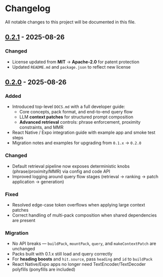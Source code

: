 # Changelog

All notable changes to this project will be documented in this file.
## [0.2.1] - 2025-08-26

### Changed
- License updated from **MIT** → **Apache-2.0** for patent protection
- Updated `README.md` and `package.json` to reflect new license

[0.2.1]: https://github.com/HiveForensics-AI/knolo-core/releases/tag/v0.2.1


## [0.2.0] - 2025-08-26

### Added
- Introduced top-level `DOCS.md` with a full developer guide:
  - Core concepts, pack format, and end-to-end query flow
  - LLM **context patches** for structured prompt composition
  - **Advanced retrieval** controls: phrase enforcement, proximity constraints, and MMR
- React Native / Expo integration guide with example app and smoke test steps
- Migration notes and examples for upgrading from `0.1.x` → `0.2.0`

### Changed
- Default retrieval pipeline now exposes deterministic knobs (phrase/proximity/MMR) via config and code API
- Improved logging around query flow stages (retrieval → ranking → patch application → generation)

### Fixed
- Resolved edge-case token overflows when applying large context patches
- Correct handling of multi-pack composition when shared dependencies are present

### Migration
- No API breaks — `buildPack`, `mountPack`, `query`, and `makeContextPatch` are unchanged  
- Packs built with 0.1.x still load and query correctly  
- For **heading boosts** and `hit.source`, pass `heading` and `id` to `buildPack`  
- React Native/Expo apps no longer need TextEncoder/TextDecoder polyfills (ponyfills are included)  

[0.2.0]: https://github.com/HiveForensics-AI/knolo-core/releases/tag/v0.2.0
